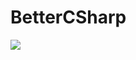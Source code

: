 # BetterCSharp
<img src="https://capsule-render.vercel.app/api?type=waving&color=rainbow&height=200&section=header&text=BetterCSharp&fontSize=90" />
